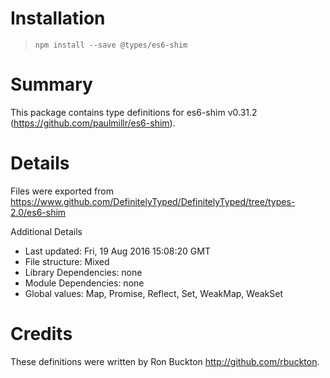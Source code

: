 # Installation
> `npm install --save @types/es6-shim`

# Summary
This package contains type definitions for es6-shim v0.31.2 (https://github.com/paulmillr/es6-shim).

# Details
Files were exported from https://www.github.com/DefinitelyTyped/DefinitelyTyped/tree/types-2.0/es6-shim

Additional Details
 * Last updated: Fri, 19 Aug 2016 15:08:20 GMT
 * File structure: Mixed
 * Library Dependencies: none
 * Module Dependencies: none
 * Global values: Map, Promise, Reflect, Set, WeakMap, WeakSet

# Credits
These definitions were written by Ron Buckton <http://github.com/rbuckton>.
